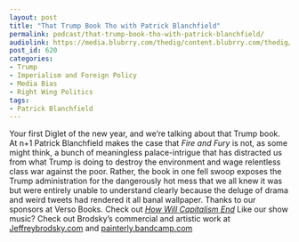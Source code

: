 ```yaml
---
layout: post
title: "That Trump Book Tho with Patrick Blanchfield"
permalink: podcast/that-trump-book-tho-with-patrick-blanchfield/
audiolink: https://media.blubrry.com/thedig/content.blubrry.com/thedig/The_Dig_-_EP_80_-_Blanchfield.mp3
post_id: 620
categories: 
- Trump
- Imperialism and Foreign Policy
- Media Bias
- Right Wing Politics
tags: 
- Patrick Blanchfield
---
```


Your first Diglet of the new year, and we’re talking about that Trump book. At n+1 Patrick Blanchfield makes the case that *Fire and Fury* is not, as some might think, a bunch of meaningless palace-intrigue that has distracted us from what Trump is doing to destroy the environment and wage relentless class war against the poor. Rather, the book in one fell swoop exposes the Trump administration for the dangerously hot mess that we all knew it was but were entirely unable to understand clearly because the deluge of drama and weird tweets had rendered it all banal wallpaper. Thanks to our sponsors at Verso Books. Check out *[How Will Capitalism End](versobooks.com/books/2519-how-will-capitalism-end)* Like our show music? Check out Brodsky’s commercial and artistic work at [Jeffreybrodsky.com](Jeffreybrodsky.com) and [painterly.bandcamp.com](painterly.bandcamp.com)
